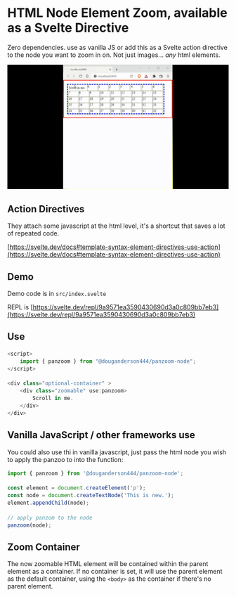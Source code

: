 # HTML Node Element Zoom, available as a Svelte Directive

Zero dependencies. use as vanilla JS or add this as a Svelte action directive to the node you want to zoom in on. Not just images... _any_ html elements.

![Demo](svelte-zoom-action.gif)

## Action Directives

They attach some javascript at the html level, it's a shortcut that saves a lot of repeated code.

[https://svelte.dev/docs#template-syntax-element-directives-use-action](https://svelte.dev/docs#template-syntax-element-directives-use-action)

## Demo

Demo code is in `src/index.svelte`

REPL is [https://svelte.dev/repl/9a9571ea3590430690d3a0c809bb7eb3](https://svelte.dev/repl/9a9571ea3590430690d3a0c809bb7eb3)

## Use

```js
<script>
	import { panzoom } from "@douganderson444/panzoom-node";
</script>

<div class="optional-container" >
	<div class="zoomable" use:panzoom>
		Scroll in me.
	</div>
</div>
```

## Vanilla JavaScript / other frameworks use

You could also use thi in vanilla javascript, just pass the html node you wish to apply the panzoo to into the function:

```js
import { panzoom } from '@douganderson444/panzoom-node';

const element = document.createElement('p');
const node = document.createTextNode('This is new.');
element.appendChild(node);

// apply panzom to the node
panzoom(node);
```

## Zoom Container

The now zoomable HTML element will be contained within the parent element as a container. If no container is set, it will use the parent element as the default container, using the `<body>` as the container if there's no parent element.
